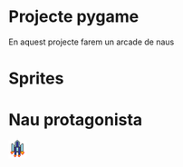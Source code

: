 # Projecte pygame

En aquest projecte farem un arcade de naus

# Sprites
# Nau protagonista
![Nau protagonista](nauarcade.png)

